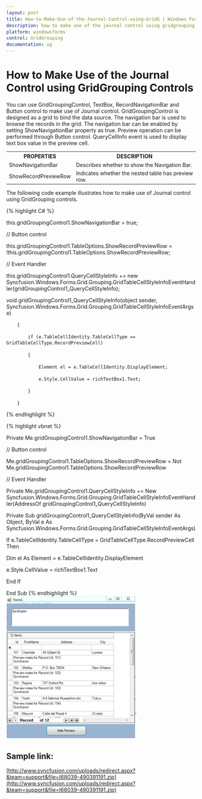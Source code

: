 ```yaml
---
layout: post
title: How-to-Make-Use-of-the-Journal-Control-using-GridG | Windows Forms | Syncfusion
description: how to make use of the journal control using gridgrouping controls
platform: windowsforms
control: GridGrouping
documentation: ug
---
```


# How to Make Use of the Journal Control using GridGrouping Controls

You can use GridGroupingControl, TextBox, RecordNavigationBar and Button control to make use of Journal control. GridGroupingControl is designed as a grid to bind the data source. The navigation bar is used to browse the records in the grid. The navigation bar can be enabled by setting ShowNavigationBar property as true. Preview operation can be performed through Button control. QueryCellInfo event is used to display text box value in the preview cell.



<table>
<tr>
<th>
PROPERTIES</th><th>
DESCRIPTION</th></tr>
<tr>
<td>
ShowNavigationBar</td><td>
Describes whether to show the Navigation Bar.</td></tr>
<tr>
<td>
ShowRecordPreviewRow</td><td>
Indicates whether the nested table has preview row.</td></tr>
</table>
The following code example illustrates how to make use of Journal control using GridGrouping controls.




{% highlight C# %}


this.gridGroupingControl1.ShowNavigationBar = true;



// Button control



this.gridGroupingControl1.TableOptions.ShowRecordPreviewRow = !this.gridGroupingControl1.TableOptions.ShowRecordPreviewRow;



// Event Handler 



this.gridGroupingControl1.QueryCellStyleInfo += new Syncfusion.Windows.Forms.Grid.Grouping.GridTableCellStyleInfoEventHandler(gridGroupingControl1_QueryCellStyleInfo);



void gridGroupingControl1_QueryCellStyleInfo(object sender, Syncfusion.Windows.Forms.Grid.Grouping.GridTableCellStyleInfoEventArgs e)

        {

            if (e.TableCellIdentity.TableCellType == GridTableCellType.RecordPreviewCell)

            {

                Element el = e.TableCellIdentity.DisplayElement;

                e.Style.CellValue = richTextBox1.Text;

            }

        }

{% endhighlight %}



{% highlight vbnet %}


Private Me.gridGroupingControl1.ShowNavigationBar = True



// Button control



Me.gridGroupingControl1.TableOptions.ShowRecordPreviewRow = Not Me.gridGroupingControl1.TableOptions.ShowRecordPreviewRow



// Event Handler 



Private Me.gridGroupingControl1.QueryCellStyleInfo += New Syncfusion.Windows.Forms.Grid.Grouping.GridTableCellStyleInfoEventHandler(AddressOf gridGroupingControl1_QueryCellStyleInfo)



Private Sub gridGroupingControl1_QueryCellStyleInfo(ByVal sender As Object, ByVal e As Syncfusion.Windows.Forms.Grid.Grouping.GridTableCellStyleInfoEventArgs)

If e.TableCellIdentity.TableCellType = GridTableCellType.RecordPreviewCell Then

Dim el As Element = e.TableCellIdentity.DisplayElement

e.Style.CellValue = richTextBox1.Text

End If

End Sub
{% endhighlight %}
![](How-to-Make-Use-of-the-Journal-Control-using-GridG_images/How-to-Make-Use-of-the-Journal-Control-using-GridG_img1.png)



## Sample link:

[http://www.syncfusion.com/uploads/redirect.aspx?&team=support&file=I68039-490391191.zip](http://www.syncfusion.com/uploads/redirect.aspx?&team=support&file=I68039-490391191.zip)

